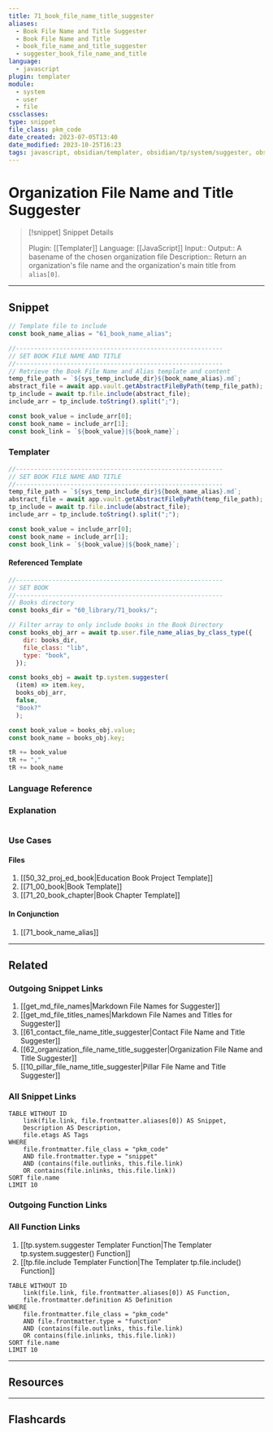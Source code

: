 ```yaml
---
title: 71_book_file_name_title_suggester
aliases:
  - Book File Name and Title Suggester
  - Book File Name and Title
  - book_file_name_and_title_suggester
  - suggester_book_file_name_and_title
language:
  - javascript
plugin: templater
module:
  - system
  - user
  - file
cssclasses:
type: snippet
file_class: pkm_code
date_created: 2023-07-05T13:40
date_modified: 2023-10-25T16:23
tags: javascript, obsidian/templater, obsidian/tp/system/suggester, obsidian/tp/file/include
---
```

# Organization File Name and Title Suggester

> [!snippet] Snippet Details
>
> Plugin: [[Templater]]
> Language: [[JavaScript]]
> Input::
> Output:: A basename of the chosen organization file
> Description:: Return an organization's file name and the organization's main title from `alias[0]`.

---

## Snippet

```javascript
// Template file to include
const book_name_alias = "61_book_name_alias";

//---------------------------------------------------------
// SET BOOK FILE NAME AND TITLE
//---------------------------------------------------------
// Retrieve the Book File Name and Alias template and content
temp_file_path = `${sys_temp_include_dir}${book_name_alias}.md`;
abstract_file = await app.vault.getAbstractFileByPath(temp_file_path);
tp_include = await tp.file.include(abstract_file);
include_arr = tp_include.toString().split(";");

const book_value = include_arr[0];
const book_name = include_arr[1];
const book_link = `${book_value}|${book_name}`;
```

### Templater

<!-- Add the full code excluding explanatory comments  -->

```javascript
//---------------------------------------------------------
// SET BOOK FILE NAME AND TITLE
//---------------------------------------------------------
temp_file_path = `${sys_temp_include_dir}${book_name_alias}.md`;
abstract_file = await app.vault.getAbstractFileByPath(temp_file_path);
tp_include = await tp.file.include(abstract_file);
include_arr = tp_include.toString().split(";");

const book_value = include_arr[0];
const book_name = include_arr[1];
const book_link = `${book_value}|${book_name}`;
```

#### Referenced Template

```javascript
//---------------------------------------------------------
// SET BOOK
//---------------------------------------------------------
// Books directory
const books_dir = "60_library/71_books/";

// Filter array to only include books in the Book Directory
const books_obj_arr = await tp.user.file_name_alias_by_class_type({
    dir: books_dir,
    file_class: "lib",
    type: "book",
  });

const books_obj = await tp.system.suggester(
  (item) => item.key,
  books_obj_arr,
  false,
  "Book?"
  );

const book_value = books_obj.value;
const book_name = books_obj.key;

tR += book_value
tR += ","
tR += book_name
```

### Language Reference

<!-- Recreate the code with links to files  -->

### Explanation

```javascript

```

### Use Cases

#### Files

<!-- Files containing the snippet  -->

1. [[50_32_proj_ed_book|Education Book Project Template]]
2. [[71_00_book|Book Template]]
3. [[71_20_book_chapter|Book Chapter Template]]

#### In Conjunction

<!-- Snippets used together with this snippet  -->

1. [[71_book_name_alias]]

---

## Related

### Outgoing Snippet Links

<!-- Link related snippet here -->

1. [[get_md_file_names|Markdown File Names for Suggester]]
2. [[get_md_file_titles_names|Markdown File Names and Titles for Suggester]]
3. [[61_contact_file_name_title_suggester|Contact File Name and Title Suggester]]
4. [[62_organization_file_name_title_suggester|Organization File Name and Title Suggester]]
5. [[10_pillar_file_name_title_suggester|Pillar File Name and Title Suggester]]

### All Snippet Links

<!-- Query limit 10  -->

```dataview
TABLE WITHOUT ID
	link(file.link, file.frontmatter.aliases[0]) AS Snippet,
	Description AS Description,
	file.etags AS Tags
WHERE
	file.frontmatter.file_class = "pkm_code"
	AND file.frontmatter.type = "snippet"
	AND (contains(file.outlinks, this.file.link)
	OR contains(file.inlinks, this.file.link))
SORT file.name
LIMIT 10
```

### Outgoing Function Links

<!-- Link related functions here -->

### All Function Links

<!-- Query limit 10  -->

1. [[tp.system.suggester Templater Function|The Templater tp.system.suggester() Function]]
2. [[tp.file.include Templater Function|The Templater tp.file.include() Function]]

```dataview
TABLE WITHOUT ID
	link(file.link, file.frontmatter.aliases[0]) AS Function,
	file.frontmatter.definition AS Definition
WHERE
	file.frontmatter.file_class = "pkm_code"
	AND file.frontmatter.type = "function"
	AND (contains(file.outlinks, this.file.link)
	OR contains(file.inlinks, this.file.link))
SORT file.name
LIMIT 10
```

---

## Resources

---

## Flashcards
